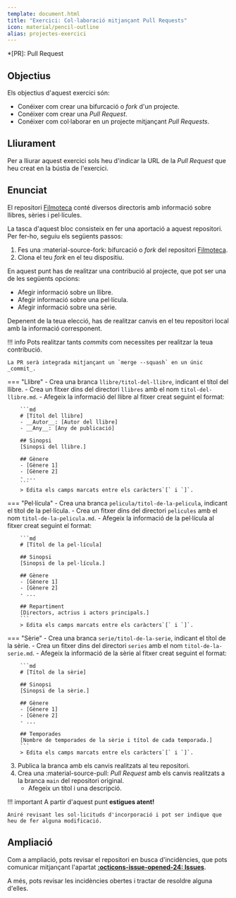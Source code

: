 ```yaml
---
template: document.html
title: "Exercici: Col·laboració mitjançant Pull Requests"
icon: material/pencil-outline
alias: projectes-exercici
---
```


*[PR]: Pull Request

## Objectius
Els objectius d'aquest exercici són:

- Conéixer com crear una bifurcació o _fork_ d'un projecte.
- Conéixer com crear una _Pull Request_.
- Conéixer com col·laborar en un projecte mitjançant _Pull Requests_.


## Lliurament
Per a lliurar aquest exercici sols heu d'indicar la URL
de la _Pull Request_ que heu creat en la bústia de l'exercici.


## Enunciat
El repositori [Filmoteca] conté diversos directoris amb informació sobre llibres, sèries i pel·lícules.

[Filmoteca]: https://github.com/cursgit/filmoteca

La tasca d'aquest bloc consisteix en fer una aportació a aquest repositori. Per fer-ho, seguiu els següents passos:

1. Fes una :material-source-fork: bifurcació o _fork_ del repositori [Filmoteca].
1. Clona el teu _fork_ en el teu dispositiu.

En aquest punt has de realitzar una contribució al projecte,
que pot ser una de les següents opcions:

- Afegir informació sobre un llibre.
- Afegir informació sobre una pel·lícula.
- Afegir informació sobre una sèrie.

Depenent de la teua elecció, has de realitzar canvis
en el teu repositori local amb la informació corresponent.

!!! info
    Pots realitzar tants _commits_ com necessites per realitzar la teua contribució.

    La PR serà integrada mitjançant un `merge --squash` en un únic _commit_.

=== "Llibre"
    - Crea una branca `llibre/titol-del-llibre`, indicant el títol del llibre.
    - Crea un fitxer dins del directori `llibres` amb el nom `titol-del-llibre.md`.
    - Afegeix la informació del llibre al fitxer creat seguint el format:

        ```md
        # [Títol del llibre]
        - __Autor__: [Autor del llibre]
        - __Any__: [Any de publicació]

        ## Sinopsi
        [Sinopsi del llibre.]

        ## Gènere
        - [Gènere 1]
        - [Gènere 2]
        - ...
        ```
        > Edita els camps marcats entre els caràcters`[` i `]`.

=== "Pel·lícula"
    - Crea una branca `pelicula/titol-de-la-pelicula`, indicant el títol de la pel·lícula.
    - Crea un fitxer dins del directori `pelicules` amb el nom `titol-de-la-pelicula.md`.
    - Afegeix la informació de la pel·lícula al fitxer creat seguint el format:

        ```md
        # [Títol de la pel·lícula]

        ## Sinopsi
        [Sinopsi de la pel·lícula.]

        ## Gènere
        - [Gènere 1]
        - [Gènere 2]
        - ...

        ## Repartiment
        [Directors, actrius i actors principals.]
        ```
        > Edita els camps marcats entre els caràcters`[` i `]`.

=== "Sèrie"
    - Crea una branca `serie/titol-de-la-serie`, indicant el títol de la sèrie.
    - Crea un fitxer dins del directori `series` amb el nom `titol-de-la-serie.md`.
    - Afegeix la informació de la sèrie al fitxer creat seguint el format:

        ```md
        # [Títol de la sèrie]

        ## Sinopsi
        [Sinopsi de la sèrie.]

        ## Gènere
        - [Gènere 1]
        - [Gènere 2]
        - ...

        ## Temporades
        [Nombre de temporades de la sèrie i títol de cada temporada.]
        ```
        > Edita els camps marcats entre els caràcters`[` i `]`.

3. Publica la branca amb els canvis realitzats al teu repositori.
1. Crea una :material-source-pull: _Pull Request_ amb els canvis realitzats a la branca `main` del repositori original.
    - Afegeix un títol i una descripció.

!!! important
    A partir d'aquest punt __estigues atent!__

    Aniré revisant les sol·licituds d'incorporació i pot ser indique que heu de fer alguna modificació.

## Ampliació
Com a ampliació, pots revisar el repositori en busca d'incidències,
que pots comunicar mitjançant l'apartat [__:octicons-issue-opened-24: Issues__](https://github.com/cursgit/filmoteca/issues).

A més, pots revisar les incidències obertes i tractar de resoldre alguna d'elles.

